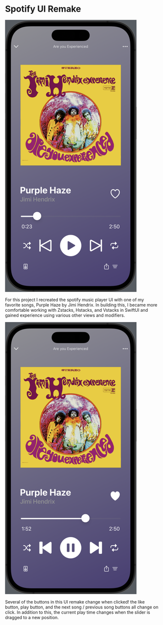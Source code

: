 # Spotify UI Remake

![Project interface without any buttons clicked or time changes](normal.png)

For this project I recreated the spotify music player UI with one of my favorite songs, Purple Haze by Jimi Hendrix. In building this, I became more comfortable working with Zstacks, Hstacks, and Vstacks in SwiftUI and gained experience using various other views and modifiers.

![Project interface after button clicks and time change](clicked.png)

Several of the buttons in this UI remake change when clicked! the like button, play button, and the next song / previous song buttons all change on click. In addition to this, the current play time changes when the slider is dragged to a new position.
